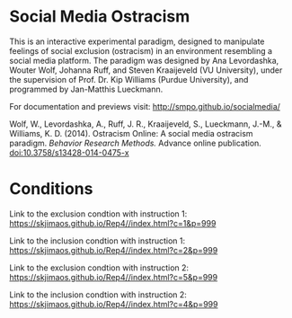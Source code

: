Social Media Ostracism
======================

This is an interactive experimental paradigm, designed to manipulate feelings of social exclusion (ostracism) in an environment resembling a social media platform. The paradigm was designed by Ana Levordashka, Wouter Wolf, Johanna Ruff, and Steven Kraaijeveld (VU University), under the supervision of Prof. Dr. Kip Williams (Purdue University), and programmed by Jan-Matthis Lueckmann.

For documentation and previews visit: http://smpo.github.io/socialmedia/

Wolf, W., Levordashka, A., Ruff, J. R., Kraaijeveld, S., Lueckmann, J.-M., & Williams, K. D. (2014). Ostracism Online: A social media ostracism paradigm. _Behavior Research Methods._ Advance online publication. [doi:10.3758/s13428-014-0475-x](http://dx.doi.org/10.3758/s13428-014-0475-x)

Conditions
======================

Link to the exclusion condtion with instruction 1: https://skjimaos.github.io/Rep4//index.html?c=1&p=999

Link to the inclusion condtion with instruction 1: https://skjimaos.github.io/Rep4//index.html?c=2&p=999

Link to the exclusion condtion with instruction 2: https://skjimaos.github.io/Rep4//index.html?c=5&p=999

Link to the inclusion condtion with instruction 2: https://skjimaos.github.io/Rep4//index.html?c=4&p=999

